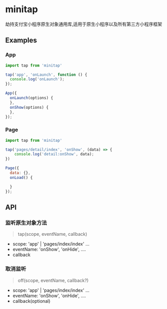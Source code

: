 # minitap
劫持支付宝小程序原生对象通用库,适用于原生小程序以及所有第三方小程序框架

## Examples
### App
```javascript
import tap from 'minitap'

tap('app', 'onLaunch', function () {
  console.log('onLaunch');
});

App({
  onLaunch(options) {
  },
  onShow(options) {
  },
});
```

### Page
```javascript
import tap from 'minitap'

tap('pages/detail/index', 'onShow', (data) => {
    console.log('detail:onShow', data);
})

Page({
  data: {},
  onLoad() {

  }
});
```

## API

### 监听原生对象方法
> tap(scope, eventName, callback)
 * scope: 'app' | 'pages/index/index' ...
 * eventName: 'onShow', 'onHide', ....
 * callback
 
### 取消监听
> off(scope, eventName, callback?)
* scope: 'app' | 'pages/index/index' ...
* eventName: 'onShow', 'onHide', ....
* callback(optional)
